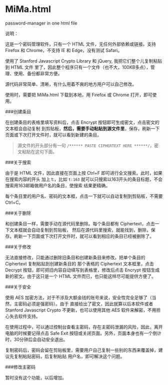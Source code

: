 # MiMa.html
password-manager in one html file


说明：

这是一个密码管理软件，只有一个 HTML 文件，无任何外部依赖或链接。支持 Firefox 和 Chrome，不支持
IE 和 Edge，没有测试 Safari。

使用了 Stanford Javascript Crypto Library 和 jQuery, 我把它们整个儿复制粘贴到 HTML 文件
里了，因此整个程序只有一个文件（也不大，100KB多点），管理、使用、备份都非常方便。

源代码非常简单、清晰，有什么用着不爽的地方用户可以自己修改。

使用时，需要把 MiMa.html 下载到本地，用 Firefox 或 Chrome 打开，即可使用。

###创建条目

在创建条目的表格里填写资料后，点击 Encrypt 按钮即可生成密文，点击密文的文本框会自动复制
到剪贴板，**然后，需要手动粘贴到源文件里**，保存，刷新一下页面或下次打开文件时，就可以看到新建的条目。

> 源文件的开头部分有一句 `/****** PASTE CIPHERTEXT HERE ******/`，密文粘贴在这句下面。

###关于搜索

由于是 HTML 文件，因此直接在页面上按 Ctrl+F 即可进行全文搜索。此时，如果在搜索内容的开头
加上 t:，比如 `t:163` 就可以只搜索以163开头的条目标题，不会搜索用163邮箱做用户名的条目，使搜索
结果更精确。

每个条目里的用户名、密码的文本框，点击一下就可以自动复制到剪贴板，不需要 Ctrl+C。

###关于删除

和创建条目一样，需要手动在源代码里删除。每个条目都有 Ciphertext，点击一下文本框就会自动复制到剪贴板，
然后在源代码里搜索，就能找到，删除，保存。刷新一下页面或下次打开文件时，就可以看到相应的条目已经被删除了。

###关于修改

无法直接修改，只能通过删除旧条目和创建新条目来修改。把单个条目的 Ciphertext 复制粘贴到创建新条目的
那个表格的 Ciphertext 文本框里，点击 Decrypt 按钮，即可把旧内容自动填写到表格里，修改后点击 
Encrypt 按钮生成新的密文。由于这只是一个 HTML 文件而已，也只能这样尽可能提供方便了。

###关于安全

使用 AES 加密方法，对于不涉及大额金钱的账号来说，安全性完全足够了（当然，主密码必须是强密码）。由于
直接给出了密文，因此就算以后本软件或者 Stanford Javascript Crypto 不更新，也可以使用其他 AES
软件来解密，不用担心失去软件支持。

在使用过程中，可以通过控制台查看主密码，存在主密码泄漏的风险，因此，离开电脑的时候要记得点击 Safe Exit
按钮或关闭页面。另外，页面本身也有一个倒计时，30分钟后会自动安全退出。

复制密码后，密码会留在剪贴板里，需要用户自己复制一些别的东西来覆盖掉，建议先复制粘贴密码，后复制粘贴
用户名，即可解决这个问题。

###修改主密码

暂时没有这个功能，以后增加。
